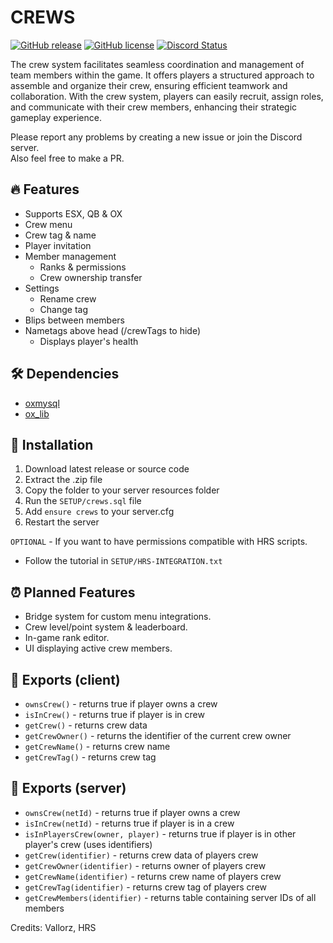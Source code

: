 # CREWS
[![GitHub release](https://img.shields.io/github/v/release/LikeManTV/crews.svg)](https://github.com/LikeManTV/crews/releases/latest)
[![GitHub license](https://img.shields.io/github/license/LikeManTV/crews.svg)](LICENSE)
<a href="https://discordapp.com/invite/55aQNKzQVW" title="Chat on Discord"><img alt="Discord Status" src="https://discordapp.com/api/guilds/912329245789933569/widget.png"></a>

The crew system facilitates seamless coordination and management of team members within the game. It offers players a structured approach to assemble and organize their crew, ensuring efficient teamwork and collaboration. With the crew system, players can easily recruit, assign roles, and communicate with their crew members, enhancing their strategic gameplay experience.

Please report any problems by creating a new issue or join the Discord server.<br/>
Also feel free to make a PR.

## 🔥 Features
- Supports ESX, QB & OX
- Crew menu
- Crew tag & name
- Player invitation
- Member management
  - Ranks & permissions
  - Crew ownership transfer
- Settings
  - Rename crew
  - Change tag
- Blips between members
- Nametags above head (/crewTags to hide)
  - Displays player's health

## 🛠️ Dependencies
- [oxmysql](https://github.com/overextended/oxmysql)
- [ox_lib](https://github.com/overextended/ox_lib)

## 📲 Installation
1. Download latest release or source code
2. Extract the .zip file
3. Copy the folder to your server resources folder
4. Run the `SETUP/crews.sql` file
5. Add `ensure crews` to your server.cfg
6. Restart the server

`OPTIONAL` - If you want to have permissions compatible with HRS scripts.
- Follow the tutorial in `SETUP/HRS-INTEGRATION.txt`

## ⏰ Planned Features
- Bridge system for custom menu integrations.
- Crew level/point system & leaderboard.
- In-game rank editor.
- UI displaying active crew members.

## 📝 Exports (client)
- `ownsCrew()` - returns true if player owns a crew
- `isInCrew()` - returns true if player is in crew
- `getCrew()` - returns crew data
- `getCrewOwner()` - returns the identifier of the current crew owner
- `getCrewName()` - returns crew name
- `getCrewTag()` - returns crew tag

## 📝 Exports (server)
- `ownsCrew(netId)` - returns true if player owns a crew
- `isInCrew(netId)` - returns true if player is in a crew
- `isInPlayersCrew(owner, player)` - returns true if player is in other player's crew (uses identifiers)
- `getCrew(identifier)` - returns crew data of players crew
- `getCrewOwner(identifier)` - returns owner of players crew
- `getCrewName(identifier)` - returns crew name of players crew
- `getCrewTag(identifier)` - returns crew tag of players crew
- `getCrewMembers(identifier)` - returns table containing server IDs of all members

Credits: Vallorz, HRS
